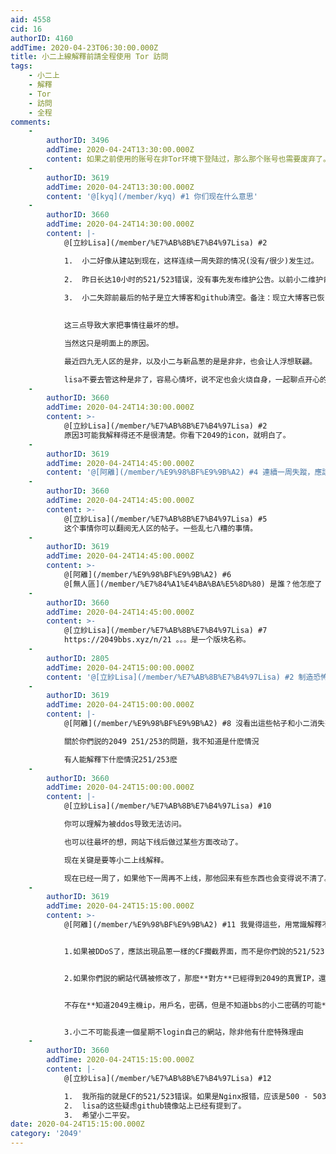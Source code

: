 ```yaml
---
aid: 4558
cid: 16
authorID: 4160
addTime: 2020-04-23T06:30:00.000Z
title: 小二上線解釋前請全程使用 Tor 訪問
tags:
    - 小二上
    - 解釋
    - Tor
    - 訪問
    - 全程
comments:
    -
        authorID: 3496
        addTime: 2020-04-24T13:30:00.000Z
        content: 如果之前使用的账号在非Tor环境下登陆过，那么那个账号也需要废弃了。
    -
        authorID: 3619
        addTime: 2020-04-24T13:30:00.000Z
        content: '@[kyq](/member/kyq) #1 你们现在什么意思'
    -
        authorID: 3660
        addTime: 2020-04-24T14:30:00.000Z
        content: |-
            @[立紗Lisa](/member/%E7%AB%8B%E7%B4%97Lisa) #2

            1.  小二好像从建站到现在，这样连续一周失踪的情况(没有/很少)发生过。
                
            2.  昨日长达10小时的521/523错误，没有事先发布维护公告。以前小二维护肯定会首先通知的。
                
            3.  小二失踪前最后的帖子是立大博客和github清空。备注：现立大博客已恢复。
                

            这三点导致大家把事情往最坏的想。

            当然这只是明面上的原因。

            最近四九无人区的是非，以及小二与新品葱的是是非非，也会让人浮想联翩。

            lisa不要去管这种是非了，容易心情坏，说不定也会火烧自身，一起聊点开心的吧。
    -
        authorID: 3660
        addTime: 2020-04-24T14:30:00.000Z
        content: >-
            @[立紗Lisa](/member/%E7%AB%8B%E7%B4%97Lisa) #2
            原因3可能我解释得还不是很清楚。你看下2049的icon，就明白了。
    -
        authorID: 3619
        addTime: 2020-04-24T14:45:00.000Z
        content: '@[阿離](/member/%E9%98%BF%E9%9B%A2) #4 連續一周失蹤，應該是很大的事情了。但是和品蔥有什麽關係？'
    -
        authorID: 3660
        addTime: 2020-04-24T14:45:00.000Z
        content: >-
            @[立紗Lisa](/member/%E7%AB%8B%E7%B4%97Lisa) #5
            这个事情你可以翻阅无人区的帖子。一些乱七八糟的事情。
    -
        authorID: 3619
        addTime: 2020-04-24T14:45:00.000Z
        content: >-
            @[阿離](/member/%E9%98%BF%E9%9B%A2) #6
            @[無人區](/member/%E7%84%A1%E4%BA%BA%E5%8D%80) 是誰？他怎麽了
    -
        authorID: 3660
        addTime: 2020-04-24T14:45:00.000Z
        content: >-
            @[立紗Lisa](/member/%E7%AB%8B%E7%B4%97Lisa) #7
            https://2049bbs.xyz/n/21 。。。是一个版块名称。
    -
        authorID: 2805
        addTime: 2020-04-24T15:00:00.000Z
        content: '@[立紗Lisa](/member/%E7%AB%8B%E7%B4%97Lisa) #2 制造恐怖，恐吓你…'
    -
        authorID: 3619
        addTime: 2020-04-24T15:00:00.000Z
        content: |-
            @[阿離](/member/%E9%98%BF%E9%9B%A2) #8 沒看出這些帖子和小二消失有什麽關係

            關於你們説的2049 251/253的問題，我不知道是什麽情況

            有人能解釋下什麽情況251/253麽
    -
        authorID: 3660
        addTime: 2020-04-24T15:00:00.000Z
        content: |-
            @[立紗Lisa](/member/%E7%AB%8B%E7%B4%97Lisa) #10

            你可以理解为被ddos导致无法访问。

            也可以往最坏的想，网站下线后做过某些方面改动了。

            现在关键是要等小二上线解释。

            现在已经一周了，如果他下一周再不上线，那他回来有些东西也会变得说不清了。
    -
        authorID: 3619
        addTime: 2020-04-24T15:15:00.000Z
        content: >-
            @[阿離](/member/%E9%98%BF%E9%9B%A2) #11 我覺得這些，用常識解釋不通。。。


            1.如果被DDoS了，應該出現品蔥一樣的CF攔截界面，而不是你們說的521/523


            2.如果你們説的網站代碼被修改了，那麽**對方**已經得到2049的真實IP，還有vps的用戶名/密碼。如果，**我是攻擊者**，我當然會冒充小二來發言，而不是讓你們起疑。。。


            不存在**知道2049主機ip，用戶名，密碼，但是不知道bbs的小二密碼的可能**


            3.小二不可能長達一個星期不login自己的網站，除非他有什麽特殊理由
    -
        authorID: 3660
        addTime: 2020-04-24T15:15:00.000Z
        content: |-
            @[立紗Lisa](/member/%E7%AB%8B%E7%B4%97Lisa) #12

            1.  我所指的就是CF的521/523错误。如果是Nginx报错，应该是500 - 503错误。
            2.  lisa的这些疑虑github镜像站上已经有提到了。
            3.  希望小二平安。
date: 2020-04-24T15:15:00.000Z
category: '2049'
---
```




